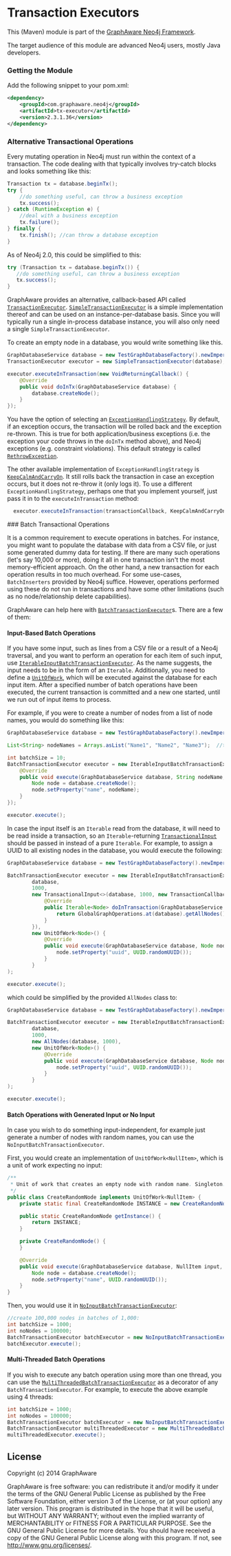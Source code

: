 Transaction Executors
=====================

This (Maven) module is part of the [GraphAware Neo4j Framework](https://github.com/graphaware/neo4j-framework).

The target audience of this module are advanced Neo4j users, mostly Java developers.

### Getting the Module

Add the following snippet to your pom.xml:

```xml
<dependency>
    <groupId>com.graphaware.neo4j</groupId>
    <artifactId>tx-executor</artifactId>
    <version>2.3.1.36</version>
</dependency>
```

### Alternative Transactional Operations

Every mutating operation in Neo4j must run within the context of a transaction. The code dealing with that typically
involves try-catch blocks and looks something like this:

 ```java
 Transaction tx = database.beginTx();
 try {
     //do something useful, can throw a business exception
     tx.success();
 } catch (RuntimeException e) {
     //deal with a business exception
     tx.failure();
 } finally {
     tx.finish(); //can throw a database exception
 }
 ```

 As of Neo4j 2.0, this could be simplified to this:

 ```java
try (Transaction tx = database.beginTx()) {
    //do something useful, can throw a business exception
    tx.success();
}
 ```

GraphAware provides an alternative, callback-based API called [`TransactionExecutor`](http://graphaware.com/site/framework/latest/apidocs/com/graphaware/tx/executor/single/TransactionExecutor.html).
[`SimpleTransactionExecutor`](http://graphaware.com/site/framework/latest/apidocs/com/graphaware/tx/executor/single/SimpleTransactionExecutor.html) is a simple implementation thereof and can be used on an instance-per-database basis.
 Since you will typically run a single in-process database instance, you will also only need a single `SimpleTransactionExecutor`.

To create an empty node in a database, you would write something like this.

```java
GraphDatabaseService database = new TestGraphDatabaseFactory().newImpermanentDatabase(); //only for demo, use your own persistent one!
TransactionExecutor executor = new SimpleTransactionExecutor(database);

executor.executeInTransaction(new VoidReturningCallback() {
    @Override
    public void doInTx(GraphDatabaseService database) {
        database.createNode();
    }
});
```

You have the option of selecting an [`ExceptionHandlingStrategy`](http://graphaware.com/site/framework/latest/apidocs/com/graphaware/tx/executor/single/ExceptionHandlingStrategy.html). By default, if an exception occurs, the transaction will be
 rolled back and the exception re-thrown. This is true for both application/business exceptions (i.e. the exception your
 code throws in the `doInTx` method above), and Neo4j exceptions (e.g. constraint violations). This default strategy is
 called [`RethrowException`](http://graphaware.com/site/framework/latest/apidocs/com/graphaware/tx/executor/single/RethrowException.html).

The other available implementation of `ExceptionHandlingStrategy` is [`KeepCalmAndCarryOn`](http://graphaware.com/site/framework/latest/apidocs/com/graphaware/tx/executor/single/KeepCalmAndCarryOn.html). It still rolls back the transaction
in case an exception occurs, but it does not re-throw it (only logs it). To use a different `ExceptionHandlingStrategy`, perhaps
  one that you implement yourself, just pass it in to the `executeInTransaction` method:

```java
  executor.executeInTransaction(transactionCallback, KeepCalmAndCarryOn.getInstance());
```

<a name="batch-tx"/>
### Batch Transactional Operations

It is a common requirement to execute operations in batches. For instance, you might want to populate the database with
data from a CSV file, or just some generated dummy data for testing. If there are many such operations (let's say 10,000
or more), doing it all in one transaction isn't the most memory-efficient approach. On the other hand, a new transaction
for each operation results in too much overhead. For some use-cases, `BatchInserters` provided by Neo4j suffice. However,
operations performed using these do not run in transactions and have some other limitations (such as no node/relationship
 delete capabilities).

GraphAware can help here with [`BatchTransactionExecutor`](http://graphaware.com/site/framework/latest/apidocs/com/graphaware/tx/executor/batch/BatchTransactionExecutor.html)s. There are a few of them:

#### Input-Based Batch Operations

If you have some input, such as lines from a CSV file or a result of a Neo4j traversal, and you want to perform an operation
for each item of such input, use [`IterableInputBatchTransactionExecutor`](http://graphaware.com/site/framework/latest/apidocs/com/graphaware/tx/executor/batch/IterableInputBatchTransactionExecutor.html). As the name suggests, the input needs to be in the form
of an `Iterable`. Additionally, you need to define a [`UnitOfWork`](http://graphaware.com/site/framework/latest/apidocs/com/graphaware/tx/executor/batch/UnitOfWork.html), which will be executed against the database for each
input item. After a specified number of batch operations have been executed, the current transaction is committed and a
new one started, until we run out of input items to process.

For example, if you were to create a number of nodes from a list of node names, you would do something like this:

```java
GraphDatabaseService database = new TestGraphDatabaseFactory().newImpermanentDatabase(); //only for demo, use your own persistent one!

List<String> nodeNames = Arrays.asList("Name1", "Name2", "Name3");  //there will be many more

int batchSize = 10;
BatchTransactionExecutor executor = new IterableInputBatchTransactionExecutor<>(database, batchSize, nodeNames, new UnitOfWork<String>() {
    @Override
    public void execute(GraphDatabaseService database, String nodeName, int batchNumber, int stepNumber) {
        Node node = database.createNode();
        node.setProperty("name", nodeName);
    }
});

executor.execute();
```

In case the input itself is an `Iterable` read from the database, it will need to be read inside a transaction, so an
`Iterable`-returning [`TransactionalInput`](http://graphaware.com/site/framework/latest/apidocs/com/graphaware/tx/executor/input/TransactionalInput.html) should be passed in instead of a pure `Iterable`. For example, to assign a
 UUID to all existing nodes in the database, you would execute the following:

```java
GraphDatabaseService database = new TestGraphDatabaseFactory().newImpermanentDatabase(); //only for demo, use your own persistent one!

BatchTransactionExecutor executor = new IterableInputBatchTransactionExecutor<>(
        database,
        1000,
        new TransactionalInput<>(database, 1000, new TransactionCallback<Iterable<Node>>() {
            @Override
            public Iterable<Node> doInTransaction(GraphDatabaseService database) throws Exception {
                return GlobalGraphOperations.at(database).getAllNodes();
            }
        }),
        new UnitOfWork<Node>() {
            @Override
            public void execute(GraphDatabaseService database, Node node, int batchNumber, int stepNumber) {
                node.setProperty("uuid", UUID.randomUUID());
            }
        }
);

executor.execute();
```

which could be simplified by the provided `AllNodes` class to:

```java
GraphDatabaseService database = new TestGraphDatabaseFactory().newImpermanentDatabase(); //only for demo, use your own persistent one!

BatchTransactionExecutor executor = new IterableInputBatchTransactionExecutor<>(
        database,
        1000,
        new AllNodes(database, 1000),
        new UnitOfWork<Node>() {
            @Override
            public void execute(GraphDatabaseService database, Node node, int batchNumber, int stepNumber) {
                node.setProperty("uuid", UUID.randomUUID());
            }
        }
);

executor.execute();
```

#### Batch Operations with Generated Input or No Input

In case you wish to do something input-independent, for example just generate a number of nodes with random names, you
can use the `NoInputBatchTransactionExecutor`.

First, you would create an implementation of `UnitOfWork<NullItem>`, which is a unit of work expecting no input:

```java
/**
 * Unit of work that creates an empty node with random name. Singleton.
 */
public class CreateRandomNode implements UnitOfWork<NullItem> {
    private static final CreateRandomNode INSTANCE = new CreateRandomNode();

    public static CreateRandomNode getInstance() {
        return INSTANCE;
    }

    private CreateRandomNode() {
    }

    @Override
    public void execute(GraphDatabaseService database, NullItem input, int batchNumber, int stepNumber) {
        Node node = database.createNode();
        node.setProperty("name", UUID.randomUUID());
    }
}
```

Then, you would use it in [`NoInputBatchTransactionExecutor`](http://graphaware.com/site/framework/latest/apidocs/com/graphaware/tx/executor/batch/NoInputBatchTransactionExecutor.html):

```java
//create 100,000 nodes in batches of 1,000:
int batchSize = 1000;
int noNodes = 100000;
BatchTransactionExecutor batchExecutor = new NoInputBatchTransactionExecutor(database, batchSize, noNodes, CreateRandomNode.getInstance());
batchExecutor.execute();
```

#### Multi-Threaded Batch Operations

If you wish to execute any batch operation using more than one thread, you can use the [`MultiThreadedBatchTransactionExecutor`](http://graphaware.com/site/framework/latest/apidocs/com/graphaware/tx/executor/batch/MultiThreadedBatchTransactionExecutor.html)
 as a decorator of any `BatchTransactionExecutor`. For example, to execute the above example using 4 threads:

```java
int batchSize = 1000;
int noNodes = 100000;
BatchTransactionExecutor batchExecutor = new NoInputBatchTransactionExecutor(database, batchSize, noNodes, CreateRandomNode.getInstance());
BatchTransactionExecutor multiThreadedExecutor = new MultiThreadedBatchTransactionExecutor(batchExecutor, 4);
multiThreadedExecutor.execute();
```

License
-------

Copyright (c) 2014 GraphAware

GraphAware is free software: you can redistribute it and/or modify it under the terms of the GNU General Public License
as published by the Free Software Foundation, either version 3 of the License, or (at your option) any later version.
This program is distributed in the hope that it will be useful, but WITHOUT ANY WARRANTY; without even the implied
warranty of MERCHANTABILITY or FITNESS FOR A PARTICULAR PURPOSE. See the GNU General Public License for more details.
You should have received a copy of the GNU General Public License along with this program.
If not, see <http://www.gnu.org/licenses/>.
